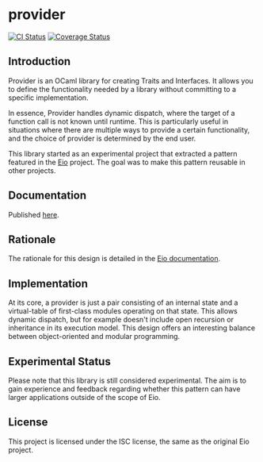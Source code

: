 # provider

[![CI Status](https://github.com/mbarbin/provider/workflows/ci/badge.svg)](https://github.com/mbarbin/provider/actions/workflows/ci.yml)
[![Coverage Status](https://coveralls.io/repos/github/mbarbin/provider/badge.svg?branch=main)](https://coveralls.io/github/mbarbin/provider?branch=main)

## Introduction

Provider is an OCaml library for creating Traits and Interfaces. It allows you to define the functionality needed by a library without committing to a specific implementation.

In essence, Provider handles dynamic dispatch, where the target of a function call is not known until runtime. This is particularly useful in situations where there are multiple ways to provide a certain functionality, and the choice of provider is determined by the end user.

This library started as an experimental project that extracted a pattern featured in the [Eio](https://github.com/ocaml-multicore/eio) project. The goal was to make this pattern reusable in other projects.

## Documentation

Published [here](https://mbarbin.github.io/provider).

## Rationale

The rationale for this design is detailed in the [Eio documentation](https://github.com/ocaml-multicore/eio/blob/main/doc/rationale.md#dynamic-dispatch).

## Implementation

At its core, a provider is just a pair consisting of an internal state and a virtual-table of first-class modules operating on that state. This allows dynamic dispatch, but for example doesn't include open recursion or inheritance in its execution model. This design offers an interesting balance between object-oriented and modular programming.

## Experimental Status

Please note that this library is still considered experimental. The aim is to gain experience and feedback regarding whether this pattern can have larger applications outside of the scope of Eio.

## License

This project is licensed under the ISC license, the same as the original Eio project.
